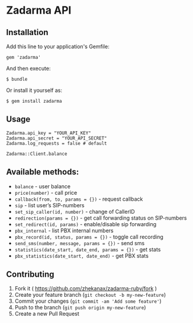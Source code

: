 # Zadarma API

## Installation

Add this line to your application's Gemfile:

    gem 'zadarma'

And then execute:

    $ bundle

Or install it yourself as:

    $ gem install zadarma

## Usage

    Zadarma.api_key = "YOUR_API_KEY"
    Zadarma.api_secret = "YOUR_API_SECRET"
    Zadarma.log_requests = false # default

    Zadarma::Client.balance

## Available methods:

* `balance` - user balance
* `price(number)` - call price
* `callback(from, to, params = {})` - request callback
* `sip` - list user’s SIP-numbers
* `set_sip_caller(id, number)` - change of CallerID
* `redirection(params = {})` - get call forwarding status on SIP-numbers
* `set_redirect(id, params)` - enable/disable sip forwarding
* `pbx_internal` - list PBX internal numbers
* `pbx_record(id, status, params = {})` - toggle call recording
* `send_sms(number, message, params = {})` - send sms
* `statistics(date_start, date_end, params = {})` - get stats
* `pbx_statistics(date_start, date_end)` - get PBX stats

## Contributing

1. Fork it ( https://github.com/zhekanax/zadarma-ruby/fork )
2. Create your feature branch (`git checkout -b my-new-feature`)
3. Commit your changes (`git commit -am 'Add some feature'`)
4. Push to the branch (`git push origin my-new-feature`)
5. Create a new Pull Request